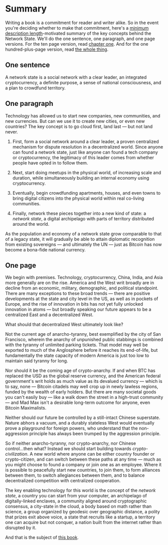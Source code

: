 # Summary

Writing a book is a commitment for reader and writer alike. So in the
event you're deciding whether to make that commitment, here's a
[minimum description
length](https://mitpress.mit.edu/books/minimum-description-length-principle)-motivated
summary of the key concepts behind the Network State. We'll do the one
sentence, one paragraph, and one page versions. For the ten page
version, read [chapter one](/the-network-state). And for the one
hundred-plus-page version, read [the whole thing](/).

## One sentence

A network state is a social network with a clear leader, an integrated
cryptocurrency, a definite purpose, a sense of national consciousness,
and a plan to crowdfund territory.

## One paragraph

Technology has allowed us to start new companies, new communities, and
new currencies. But can we use it to create new cities, or even new
countries? The key concept is to go cloud first, land last — but not
land never. 

  1. First, form a social network around a clear leader, a proven centralized mechanism for dispute resolution in a decentralized world. Since anyone can found a network state, just like anyone can found a tech company or cryptocurrency, the legitimacy of this leader comes from whether people have opted in to follow them.

  2. Next, start doing meetups in the physical world, of increasing scale and duration, while simultaneously building an internal economy using cryptocurrency. 

  3. Eventually, begin crowdfunding apartments, houses, and even towns to bring digital citizens into the physical world within real co-living communities. 

  4. Finally, network these pieces together into a new kind of state: a *network state*, a digital archipelago with parts of territory distributed around the world. 

As the population and economy of a network state grow comparable to
that of a legacy state, it will gradually be able to attain diplomatic
recognition from existing sovereigns — and ultimately the UN — just as
Bitcoin has now become a bona-fide national currency.

## One page

We begin with premises. Technology, cryptocurrency, China, India, and
Asia more generally are on the rise. America and the West writ broadly
are in decline from an economic, military, demographic, and political
standpoint. There are many exceptions to these broad trends — there
are positive developments at the state and city level in the US, as
well as in pockets of Europe, and the rise of innovation in bits has
not yet fully unlocked innovation in atoms — but broadly speaking our
future appears to be a centralized East and a decentralized West.

What should that decentralized West ultimately look like?

Not the current age of anarcho-tyranny, best exemplified by the city
of San Francisco, wherein the anarchy of unpunished public stabbings
is combined with the tyranny of unlimited parking tickets. That model
may well be exported to much of the Anglosphere before it reaches its
end-of-life, but fundamentally the state capacity of modern America is
just too low to maintain said tyranny for long.

Nor should it be the coming age of crypto-anarchy. If and when BTC has
replaced the USD as the global reserve currency, and the American
federal government's writ holds as much value as its devalued currency
— which is to say, none — Bitcoin citadels may well crop up in newly
lawless regions, funded by the wealth of early holders. But there are
many societal goods you can't easily buy — like a walk down the street
in a high-trust community — and Mad Max isn't a desirable long-term
outcome for anyone, even Bitcoin Maximalists.

Neither should our future be controlled by a still-intact Chinese
superstate. Nature abhors a vacuum, and a durably stateless West would
eventually prove a playground for foreign powers, who understand that
the non-aggression principle has always been trumped by the aggression
principle.

So if neither anarcho-tyranny, nor crypto-anarchy, nor Chinese
control...then what? Instead we should start building towards
_crypto-civilization_. A new world where anyone can be either country
founder or crypto-citizen, and can switch between these paths at any
time — much as you might choose to found a company or join one as an
employee. Where it is possible to peacefully start new countries, to
join them, to form alliances between them, to switch allegiances
between them, and to balance decentralized competition with
centralized cooperation.

The key enabling technology for this world is the concept of the
_network state_, a country you can start from your computer, an
archipelago of digitally-linked enclaves, a community aligned around
cryptographic consensus, a city-state in the cloud, a body based on
math rather than science, a group organized by geodesic over
geographic distance, a polity that prizes exit above voice, a state
that recruits like a startup, a territory one can acquire but not
conquer, a nation built from the internet rather than disrupted by it.

And that is the subject of [this book](/the-network-state).
